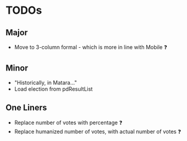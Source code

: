 # TODOs

## Major

* Move to 3-column formal - which is more in line with Mobile ❓

## Minor

* "Historically, in Matara..."
* Load election from pdResultList

## One Liners

* Replace number of votes with percentage ❓
* Replace humanized number of votes, with actual number of votes ❓
